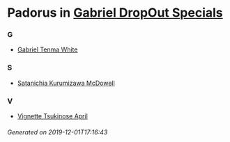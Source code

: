 # Padorus in [Gabriel DropOut Specials](https://myanimelist.net/anime/34855/Gabriel_DropOut_Specials)

### G
* [Gabriel Tenma White](https://github.com/shadow578/Project-Padoru/blob/master/table-of-contents/characters/GabrielTenmaWhite.md)

### S
* [Satanichia Kurumizawa McDowell](https://github.com/shadow578/Project-Padoru/blob/master/table-of-contents/characters/SatanichiaKurumizawaMcDowell.md)

### V
* [Vignette Tsukinose April](https://github.com/shadow578/Project-Padoru/blob/master/table-of-contents/characters/VignetteTsukinoseApril.md)

###### Generated on 2019-12-01T17:16:43
